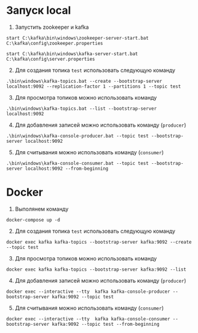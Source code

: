# Запуск local

1. Запустить zookeeper и kafka
```
start C:\kafka\bin\windows\zookeeper-server-start.bat C:\kafka\config\zookeeper.properties

start C:\kafka\bin\windows\kafka-server-start.bat C:\kafka\config\server.properties
```

2. Для создания топика `test` использовать следующую команду 
```
.\bin\windows\kafka-topics.bat --create --bootstrap-server localhost:9092 --replication-factor 1 --partitions 1 --topic test
```

3. Для просмотра топиков можно использовать команду 
```
.\bin\windows\kafka-topics.bat --list --bootstrap-server localhost:9092
```

4. Для добавления записей можно использовать команду (`producer`)
```
.\bin\windows\kafka-console-producer.bat --topic test --bootstrap-server localhost:9092
```

5. Для считывания можно использовать команду (`consumer`)
```
.\bin\windows\kafka-console-consumer.bat --topic test --bootstrap-server localhost:9092 --from-beginning
```

# Docker

1. Выполянем команду 
```
docker-compose up -d
```

2. Для создания топика `test` использовать следующую команду 
```
docker exec kafka kafka-topics --bootstrap-server kafka:9092 --create --topic test
```

3. Для просмотра топиков можно использовать команду 
```
docker exec kafka kafka-topics --bootstrap-server kafka:9092 --list
```

4. Для добавления записей можно использовать команду (`producer`)
```
docker exec --interactive --tty  kafka kafka-console-producer --bootstrap-server kafka:9092 --topic test
```

5. Для считывания можно использовать команду (`consumer`)
```
docker exec --interactive --tty  kafka kafka-console-consumer --bootstrap-server kafka:9092 --topic test --from-beginning
```